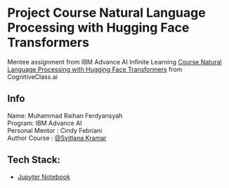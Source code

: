 # Project Course Natural Language Processing with Hugging Face Transformers
Mentee assignment from IBM Advance AI Infinite Learning
[Course Natural Language Processing with Hugging Face Transformers](https://apps.cognitiveclass.ai/learning/course/course-v1:IBM+GPXX0AIAEN+v1) from CognitiveClass.ai

## Info
Name: Muhammad Raihan Ferdyansyah\
Program: IBM Advance AI\
Personal Mentor : Cindy Febriani\
Author Course : [@Svitlana Kramar](https://www.linkedin.com/in/svitlana-kramar/)

## Tech Stack: 
- [Jupyter Notebook](https://jupyter.org/)
